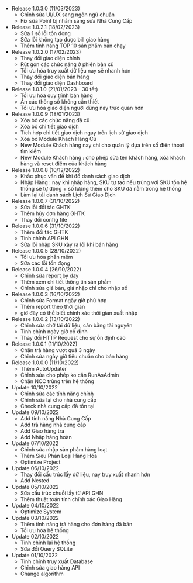 + Release 1.0.3.0 (11/03/2023)
  - Chỉnh sửa UI/UX sang ngôn ngữ chuẩn 
  - Fix sửa Point bị nhầm sang sửa Nhà Cung Cấp
+ Release 1.0.2.1 (18/02/2023)
  - Sửa 1 số lỗi tồn đọng
  - Sửa lỗi không tạo được bill giao hàng
  - Thêm tính năng TOP 10 sản phẩm bán chạy
+ Release 1.0.2.0 (17/02/2023)
  - Thay đổi giao diện chính
  - Rút gọn các chức năng ở phiên bản cũ
  - Tối ưu hóa truy xuất dữ liệu nay sẽ nhanh hơn
  - Thay đổi giao diện bán hàng
  - Thay đổi giao diện Dashboard
+ Release 1.0.1.0 (21/01/2023 - 30 tết)
  - Tối ưu hóa quy trình bán hàng
  - Ẩn các thông số không cần thiết
  - Tối ưu hóa giao diện người dùng nay trực quan hơn
+ Release 1.0.0.9 (18/01/2023)
  - Xóa bỏ các chức năng đã cũ
  - Xóa bỏ chi tiết giao dịch
  - Tích hợp chi tiết giao dịch ngay trên lịch sử giao dịch
  - Xóa bỏ Module Khách Hàng Cũ
  - New Module Khách hàng nay chỉ cho quản lý dựa trên số điện thoại tìm kiếm
  - New Module Khách hàng : cho phép sửa tên khách hàng, xóa khách hàng và reset điểm của khách hàng
+ Release 1.0.0.8 (10/12/2022)
  - Khắc phục vấn đề khi đổ danh sách giao dịch
  - Nhập Hàng : nay khi nhập hàng, SKU tự tạo nếu trùng với SKU tồn hệ thống sẽ tự động + số lượng thêm cho SKU đã nằm trong hệ thống
  - Làm lại tải danh sách Lịch Sử Giao Dịch
+ Release 1.0.0.7 (31/10/2022)
  - Sửa lỗi đối tác GHTK
  - Thêm hủy đơn hàng GHTK
  - Thay đổi config file
+ Release 1.0.0.6 (31/10/2022)
  - Thêm đối tác GHTK
  - Tinh chỉnh API GHN
  - Sửa lỗi nhập SKU xảy ra lỗi khi bán hàng
+ Release 1.0.0.5 (28/10/2022)
  - Tối ưu hóa phần mềm
  - Sửa các lỗi tồn đọng
+ Release 1.0.0.4 (26/10/2022)
  - Chỉnh sửa report by day
  - Thêm xem chi tiết thông tin sản phẩm
  - Chỉnh sửa giá bán, giá nhập chỉ cho nhập số
+ Release 1.0.0.3 (16/10/2022)
  - Chỉnh sửa Format ngày giờ phù hợp
  - Thêm report theo thời gian
  - giờ đây có thể biết chính xác thời gian xuất nhập
+ Release 1.0.0.2 (13/10/2022)
  - Chỉnh sửa chờ tải dữ liệu, cân bằng tài nguyên
  - Tinh chỉnh ngày giờ cố định
  - Thay đổi HTTP Request cho sự ổn định cao
+ Release 1.0.0.1 (11/10/2022)
  - Chặn trả hàng vượt quá 3 ngày
  - Chỉnh sửa ngày giờ tiêu chuẩn cho bán hàng
+ Release 1.0.0.0 (11/10/2022)
  - Thêm AutoUpdater
  - Chỉnh sửa cho phép ko cần RunAsAdmin
  - Chặn NCC trùng trên hệ thống
+ Update 10/10/2022
  - Chỉnh sửa các tính năng chính
  - Chỉnh sửa lại cho nhà cung cấp
  - Check nhà cung cấp đã tồn tại
+ Update 09/10/2022
  - Add tính năng Nhà Cung Cấp
  - Add trả hàng nhà cung cấp
  - Add Giao hàng trả
  - Add Nhập hàng hoàn
+ Update 07/10/2022
  - Chỉnh sửa nhập sản phẩm hàng loạt
  - Thêm Siêu Phân Loại Hàng Hóa
  - Optimize Project
+ Update 06/10/2022
  - Thay đổi cấu trúc lấy dữ liệu, nay truy xuất nhanh hơn
  - Add Nested
+ Update 05/10/2022
  - Sửa cấu trúc chuỗi lấy từ API GHN
  - Thêm thuật toán tính chính xác Giao Hàng
+ Update 04/10/2022
  - Optimize System
+ Update 03/10/2022
  - Thêm tính năng trả hàng cho đơn hàng đã bán
  - Tối ưu hóa hệ thống
+ Update 02/10/2022
  - Tinh chỉnh lại hệ thống
  - Sửa đổi Query SQLite
+ Update 01/10/2022
  - Tinh chỉnh truy xuất Database
  - Chỉnh sửa giao hàng API
  - Change algorithm
